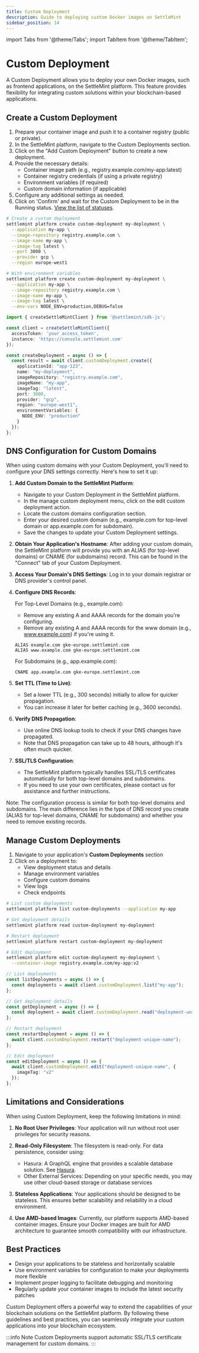 ```yaml
---
title: Custom Deployment
description: Guide to deploying custom Docker images on SettleMint
sidebar_position: 14
---
```


import Tabs from '@theme/Tabs';
import TabItem from '@theme/TabItem';

# Custom Deployment

A Custom Deployment allows you to deploy your own Docker images, such as frontend applications, on the SettleMint platform. This feature provides flexibility for integrating custom solutions within your blockchain-based applications.

## Create a Custom Deployment

<Tabs>
<TabItem value="platform-ui" label="Platform UI">

1. Prepare your container image and push it to a container registry (public or private).
2. In the SettleMint platform, navigate to the Custom Deployments section.
3. Click on the "Add Custom Deployment" button to create a new deployment.
4. Provide the necessary details:
   - Container image path (e.g., registry.example.com/my-app:latest)
   - Container registry credentials (if using a private registry)
   - Environment variables (if required)
   - Custom domain information (if applicable)
5. Configure any additional settings as needed.
6. Click on 'Confirm' and wait for the Custom Deployment to be in the Running status. [View the list of statuses](../reference/14_statuses.md).

</TabItem>
<TabItem value="sdk-cli" label="SDK CLI">

```bash
# Create a custom deployment
settlemint platform create custom-deployment my-deployment \
  --application my-app \
  --image-repository registry.example.com \
  --image-name my-app \
  --image-tag latest \
  --port 3000 \
  --provider gcp \
  --region europe-west1

# With environment variables
settlemint platform create custom-deployment my-deployment \
  --application my-app \
  --image-repository registry.example.com \
  --image-name my-app \
  --image-tag latest \
  --env-vars NODE_ENV=production,DEBUG=false
```

</TabItem>
<TabItem value="sdk-js" label="SDK JS">

```typescript
import { createSettleMintClient } from '@settlemint/sdk-js';

const client = createSettleMintClient({
  accessToken: 'your_access_token',
  instance: 'https://console.settlemint.com'
});

const createDeployment = async () => {
  const result = await client.customDeployment.create({
    applicationId: "app-123",
    name: "my-deployment",
    imageRepository: "registry.example.com",
    imageName: "my-app",
    imageTag: "latest",
    port: 3000,
    provider: "gcp",
    region: "europe-west1",
    environmentVariables: {
      NODE_ENV: "production"
    }
  });
};
```

</TabItem>
</Tabs>

## DNS Configuration for Custom Domains

When using custom domains with your Custom Deployment, you'll need to configure your DNS settings correctly. Here's how to set it up:

1. **Add Custom Domain to the SettleMint Platform**:
   - Navigate to your Custom Deployment in the SettleMint platform.
   - In the manage custom deployment menu, click on the edit custom deployment action.
   - Locate the custom domains configuration section.
   - Enter your desired custom domain (e.g., example.com for top-level domain or app.example.com for subdomain).
   - Save the changes to update your Custom Deployment settings.

2. **Obtain Your Application's Hostname**: After adding your custom domain, the SettleMint platform will provide you with an ALIAS (for top-level domains) or CNAME (for subdomains) record. This can be found in the "Connect" tab of your Custom Deployment.

3. **Access Your Domain's DNS Settings**: Log in to your domain registrar or DNS provider's control panel.

4. **Configure DNS Records**:

   For Top-Level Domains (e.g., example.com):
   - Remove any existing A and AAAA records for the domain you're configuring.
   - Remove any existing A and AAAA records for the www domain (e.g., www.example.com) if you're using it.
   ```
   ALIAS example.com gke-europe.settlemint.com
   ALIAS www.example.com gke-europe.settlemint.com
   ```

   For Subdomains (e.g., app.example.com):
   ```
   CNAME app.example.com gke-europe.settlemint.com
   ```

5. **Set TTL (Time to Live)**:
   - Set a lower TTL (e.g., 300 seconds) initially to allow for quicker propagation.
   - You can increase it later for better caching (e.g., 3600 seconds).

6. **Verify DNS Propagation**:
   - Use online DNS lookup tools to check if your DNS changes have propagated.
   - Note that DNS propagation can take up to 48 hours, although it's often much quicker.

7. **SSL/TLS Configuration**:
   - The SettleMint platform typically handles SSL/TLS certificates automatically for both top-level domains and subdomains.
   - If you need to use your own certificates, please contact us for assistance and further instructions.

Note: The configuration process is similar for both top-level domains and subdomains. The main difference lies in the type of DNS record you create (ALIAS for top-level domains, CNAME for subdomains) and whether you need to remove existing records.

## Manage Custom Deployments

<Tabs>
<TabItem value="platform-ui" label="Platform UI">

1. Navigate to your application's **Custom Deployments** section
2. Click on a deployment to:
   - View deployment status and details
   - Manage environment variables
   - Configure custom domains
   - View logs
   - Check endpoints

</TabItem>
<TabItem value="sdk-cli" label="SDK CLI">

```bash
# List custom deployments
settlemint platform list custom-deployments --application my-app

# Get deployment details
settlemint platform read custom-deployment my-deployment

# Restart deployment
settlemint platform restart custom-deployment my-deployment

# Edit deployment
settlemint platform edit custom-deployment my-deployment \
  --container-image registry.example.com/my-app:v2
```

</TabItem>
<TabItem value="sdk-js" label="SDK JS">

```typescript
// List deployments
const listDeployments = async () => {
  const deployments = await client.customDeployment.list("my-app");
};

// Get deployment details
const getDeployment = async () => {
  const deployment = await client.customDeployment.read("deployment-unique-name");
};

// Restart deployment
const restartDeployment = async () => {
  await client.customDeployment.restart("deployment-unique-name");
};

// Edit deployment
const editDeployment = async () => {
  await client.customDeployment.edit("deployment-unique-name", {
    imageTag: "v2"
  });
};
```

</TabItem>
</Tabs>

## Limitations and Considerations

When using Custom Deployment, keep the following limitations in mind:

1. **No Root User Privileges**: Your application will run without root user privileges for security reasons.

2. **Read-Only Filesystem**: The filesystem is read-only. For data persistence, consider using:
   - Hasura: A GraphQL engine that provides a scalable database solution. See [Hasura](./9_hasura-backend-as-a-service.md).
   - Other External Services: Depending on your specific needs, you may use other cloud-based storage or database services

3. **Stateless Applications**: Your applications should be designed to be stateless. This ensures better scalability and reliability in a cloud environment.

4. **Use AMD-based Images**: Currently, our platform supports AMD-based container images. Ensure your Docker images are built for AMD architecture to guarantee smooth compatibility with our infrastructure.

## Best Practices

- Design your applications to be stateless and horizontally scalable
- Use environment variables for configuration to make your deployments more flexible
- Implement proper logging to facilitate debugging and monitoring
- Regularly update your container images to include the latest security patches

Custom Deployment offers a powerful way to extend the capabilities of your blockchain solutions on the SettleMint platform. By following these guidelines and best practices, you can seamlessly integrate your custom applications into your blockchain ecosystem.

:::info Note
Custom Deployments support automatic SSL/TLS certificate management for custom domains.
:::
